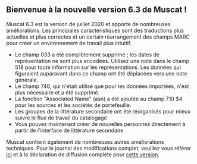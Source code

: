 ## Bienvenue à la nouvelle version 6.3 de Muscat !

Muscat 6.3 est la version de juillet 2020 et apporte de nombreuses améliorations. Les principales caractéristiques sont des traductions plus actuelles et plus correctes et un certain réarrangement des champs MARC pour créer un environnement de travail plus intuitif.

* Le champ 033 a été complètement supprimé ; les dates de représentation ne sont plus encodées. Utilisez une note dans le champ 518 pour toute information sur les représentations. Les données qui figuraient auparavant dans ce champ ont été déplacées vers une note générale.
* Le champ 740, qui n'était utilisé que pour les données importées, n'est plus nécessaire et a été supprimé.
* La fonction "Associated Name" (asn) a été ajoutée au champ 710 $4 pour les sources et les sociétés de portefeuille.
* Les groupes de la littérature secondaire ont été réorganisés pour mieux suivre le flux de travail du catalogage
* Vous pouvez maintenant créer de nouvelles personnes directement à partir de l'interface de littérature secondaire

Muscat contient également de nombreuses autres améliorations techniques. Pour le journal des modifications complet, veuillez vous référer [ici](https://github.com/rism-ch/muscat/blob/master/CHANGELOG) et à la déclaration de diffusion complète pour [cette version](https://github.com/rism-ch/muscat/releases/tag/v6.3).
